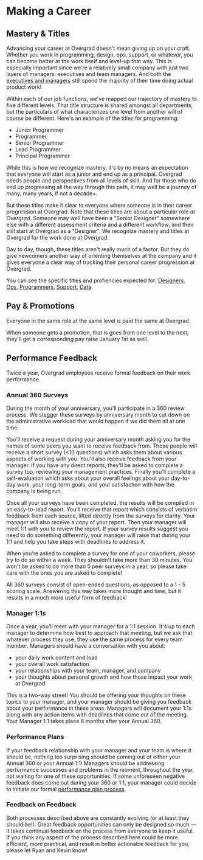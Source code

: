 # Making a Career

## Mastery & Titles

Advancing your career at Overgrad doesn't mean giving up on your craft. Whether you work in programming, design, ops, support, or whatever, you can become better at the work itself and level-up that way. This is especially important since we're a relatively small company with just two layers of managers: executives and team managers. And both the [executives and managers](https://github.com/overgrad/handbook/blob/master/managers.md) still spend the majority of their time doing actual product work!

Within each of our job functions, we've mapped our trajectory of mastery to five different levels. That title structure is shared amongst all departments, but the particulars of what characterizes one level from another will of course be different. Here's an example of the titles for programming:

* Junior Programmer
* Programmer
* Senior Programmer
* Lead Programmer
* Principal Programmer

While this is how we recognize mastery, it's by no means an expectation that everyone will start as a junior and end up as a principal. Overgrad needs people and perspectives from all levels of skill. And for those who do end up progressing all the way through this path, it may well be a journey of many, many years, if not a decade+.

But these titles make it clear to everyone where someone is in their career progression at Overgrad. Note that these titles are about a particular role _at Overgrad_. Someone may well have been a "Senior Designer" somewhere else with a different assessment criteria and a different workflow, and then still start at Overgrad as a "Designer". We recognize mastery and titles at Overgrad for the work done at Overgrad.

Day to day, though, these titles aren't really much of a factor. But they do give newcomers another way of orienting themselves at the company and it gives everyone a clear way of tracking their personal career progression at Overgrad.

You can see the specific titles and profiencies expected for: [Designers](https://github.com/overgrad/handbook/blob/master/titles-for-designers.md), [Ops](https://github.com/overgrad/handbook/blob/master/titles-for-ops.md), [Programmers](https://github.com/overgrad/handbook/blob/master/titles-for-programmers.md), [Support](https://github.com/overgrad/handbook/blob/master/titles-for-support.md), [Data](https://github.com/overgrad/handbook/blob/master/titles-for-data.md).

## Pay & Promotions

Everyone in the same role at the same level is paid the same at Overgrad.

When someone gets a promotion, that is goes from one level to the next, they'll get a corresponding pay raise January 1st as well.

## Performance Feedback

Twice a year, Overgrad employees receive formal feedback on their work performance.

### Annual 360 Surveys
During the month of your anniversary, you'll participate in a 360 review process. We stagger these surveys by anniversary month to cut down on the administrative workload that would happen if we did them all at one time.

You'll receive a request during your anniversary month asking you for the names of some peers you want to receive feedback from. Those people will receive a short survey (<10 questions) which asks them about various aspects of working with you. You'll also receive feedback from your manager. If you have any direct reports, they'll be asked to complete a survey too, reviewing your management practices. Finally you'll complete a self-evaluation which asks about your overall feelings about your day-to-day work, your long-term goals, and your satisfaction with how the company is being run.

Once all your surveys have been completed, the results will be compiled in an easy-to-read report. You'll receive that report which consists of verbatim feedback from each source, lifted directly from the surveys for clarity. Your manager will also receive a copy of your report. Then your manager will meet 1:1 with you to review the report. If your survey results suggest you need to do something differently, your manager will raise that during your 1:1 and help you take steps with deadlines to address it.

When you're asked to complete a survey for one of your coworkers, please try to do so within a week. They shouldn't take more than 30 minutes. You won't be asked to do more than 5 peer surveys in a year, so please take care with the ones you are asked to complete!

All 360 surveys consist of open-ended questions, as opposed to a 1 - 5 scoring scale. Answering this way takes more thought and time, but it results in a much more useful form of feedback!

### Manager 1:1s
Once a year, you’ll meet with your manager for a 1:1 session. It's up to each manager to determine how best to approach that meeting, but we ask that whatever process they use, they use the same process for every team member. Managers should have a conversation with you about:
- your daily work content and load
- your overall work satisfaction
- your relationships with your team, manager, and company
- your thoughts about personal growth and how those impact your work at Overgrad

This is a two-way street! You should be offering your thoughts on these topics to your manager, and your manager should be giving you feedback about your performance in these areas. Managers will document your 1:1s along with any action items with deadlines that come out of the meeting. Your Manager 1:1 takes place 6 months after your Annual 360.

### Performance Plans
If your feedback relationship with your manager and your team is where it should be, nothing too surprising should be coming out of either your Annual 360 or your Annual 1:1! Managers should be addressing performance successes and problems in the moment, throughout the year, not waiting for one of these opportunities. If some unforeseen negative feedback does come out during your 360 or 1:1, your manager could decide to initiate our formal [performance plan process](https://github.com/overgrad/handbook/blob/master/performance-plans.md#performance-plan-process).

### Feedback on Feedback
Both processes described above are constantly evolving (or at least they should be!). Great feedback opportunities can only be designed so much — it takes continual feedback on the process from everyone to keep it useful. If you think any aspect of the process described here could be more efficient, more practical, and result in better actionable feedback for you, please let Ryan and Kevin know!
